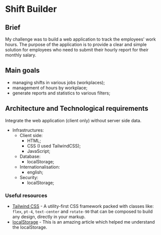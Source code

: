 # Shift Builder

## Brief
My challenge was to build a web application to track the employees' work hours. The purpose of the application is to provide a clear and simple solution for employees who need to submit their hourly report for their monthly salary.

## Main goals
- managing shifts in various jobs (workplaces);
- management of hours by workplace;
- generate reports and statistics to various filters;

## Architecture and Technological requirements
Integrate the web application (client only) without server side data.

- Infrastructures:
  - Client side:
    - HTML;
    - CSS (I used TailwindCSS);
    - JavaScript;
  - Database:
    - localStorage;
  - Internationalisation:
    - english;
  - Security:
    - localStorage;
    
### Useful resources

- [Tailwind CSS](https://tailwindcss.com/) - A utility-first CSS framework packed with classes like: `flex`, `pt-4`, `text-center` and `rotate-90` that can be composed to build any design, directly in your markup.
- [localStorage](https://developer.mozilla.org/en-US/docs/Web/API/Window/localStorage) - This is an amazing article which helped me understand the localStorage.
